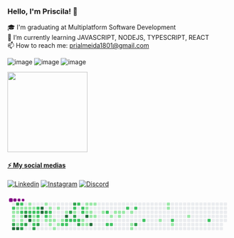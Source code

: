 
### Hello, I'm Priscila! 👋


🎓  I'm graduating at Multiplatform Software Development<br>
🌱  I’m currently learning JAVASCRIPT, NODEJS, TYPESCRIPT, REACT <br>
📫  How to reach me: prialmeida1801@gmail.com


![image](https://img.shields.io/badge/HTML5-E34F26?style=for-the-badge&logo=html5&logoColor=white) ![image](https://img.shields.io/badge/CSS3-1572B6?style=for-the-badge&logo=css3&logoColor=white) ![image](https://img.shields.io/badge/JavaScript-323330?style=for-the-badge&logo=javascript&logoColor=F7DF1E)



<div>
  <a href="https://github.com/prsilva">
  <img height="180em" src="https://github-readme-stats.vercel.app/api?username=prsilva&show_icons=true&theme=dracula&include_all_commits=true&count_private=true"/>
<div>

#### ⚡ My social medias  

[![Linkedin](https://img.shields.io/badge/LinkedIn-0077B5?style=for-the-badge&logo=linkedin&logoColor=white)](https://www.linkedin.com/in/priscilasilva1801/)
[![Instagram](https://img.shields.io/badge/Instagram-e02c6f?style=for-the-badge&logo=instagram&logoColor=white)](https://www.instagram.com/priscilatuk/?hl=pt-br)
[![Discord](https://img.shields.io/badge/Discord-7289DA?style=for-the-badge&logo=discord&logoColor=white)](https://discord.com/channels/@me)

  
<svg viewBox="-16 -32 880 192" width="880" height="192" xmlns="http://www.w3.org/2000/svg"><desc>Generated with https://github.com/Platane/snk</desc><style>@keyframes c0{57.71%{fill:var(--c2)}57.73%,to{fill:var(--ce)}}@keyframes c1{.99%{fill:var(--c1)}1.01%,to{fill:var(--ce)}}@keyframes c2{33.66%{fill:var(--c1)}33.68%,to{fill:var(--ce)}}@keyframes c3{33.86%{fill:var(--c1)}33.88%,to{fill:var(--ce)}}@keyframes c4{85.36%{fill:var(--c3)}85.38%,to{fill:var(--ce)}}@keyframes c5{97.18%{fill:var(--c4)}97.2%,to{fill:var(--ce)}}@keyframes c6{84.16%{fill:var(--c3)}84.18%,to{fill:var(--ce)}}@keyframes c7{1.39%{fill:var(--c1)}1.41%,to{fill:var(--ce)}}@keyframes c8{1.19%{fill:var(--c1)}1.21%,to{fill:var(--ce)}}@keyframes c9{42.68%{fill:var(--c1)}42.7%,to{fill:var(--ce)}}@keyframes ca{96.98%{fill:var(--c4)}97%,to{fill:var(--ce)}}@keyframes cb{56.7%{fill:var(--c2)}56.72%,to{fill:var(--ce)}}@keyframes cc{1.59%{fill:var(--c1)}1.61%,to{fill:var(--ce)}}@keyframes cd{57.1%{fill:var(--c2)}57.12%,to{fill:var(--ce)}}@keyframes ce{34.46%{fill:var(--c1)}34.48%,to{fill:var(--ce)}}@keyframes cf{34.26%{fill:var(--c1)}34.28%,to{fill:var(--ce)}}@keyframes cg{42.88%{fill:var(--c2)}42.9%,to{fill:var(--ce)}}@keyframes ch{86.36%{fill:var(--c3)}86.38%,to{fill:var(--ce)}}@keyframes ci{1.79%{fill:var(--c1)}1.81%,to{fill:var(--ce)}}@keyframes cj{83.36%{fill:var(--c3)}83.38%,to{fill:var(--ce)}}@keyframes ck{88.77%{fill:var(--c4)}88.79%,to{fill:var(--ce)}}@keyframes cl{85.96%{fill:var(--c3)}85.98%,to{fill:var(--ce)}}@keyframes cm{2.6%{fill:var(--c1)}2.62%,to{fill:var(--ce)}}@keyframes cn{1.99%{fill:var(--c1)}2.01%,to{fill:var(--ce)}}@keyframes co{55.9%{fill:var(--c2)}55.92%,to{fill:var(--ce)}}@keyframes cp{82.96%{fill:var(--c3)}82.98%,to{fill:var(--ce)}}@keyframes cq{88.37%{fill:var(--c4)}88.39%,to{fill:var(--ce)}}@keyframes cr{2.19%{fill:var(--c1)}2.21%,to{fill:var(--ce)}}@keyframes cs{55.7%{fill:var(--c2)}55.72%,to{fill:var(--ce)}}@keyframes ct{38.67%{fill:var(--c1)}38.69%,to{fill:var(--ce)}}@keyframes cu{38.47%{fill:var(--c1)}38.49%,to{fill:var(--ce)}}@keyframes cv{59.91%{fill:var(--c2)}59.93%,to{fill:var(--ce)}}@keyframes cw{87.77%{fill:var(--c3)}87.79%,to{fill:var(--ce)}}@keyframes cx{55.3%{fill:var(--c2)}55.32%,to{fill:var(--ce)}}@keyframes cy{55.1%{fill:var(--c2)}55.12%,to{fill:var(--ce)}}@keyframes cz{38.87%{fill:var(--c2)}38.89%,to{fill:var(--ce)}}@keyframes c10{38.27%{fill:var(--c1)}38.29%,to{fill:var(--ce)}}@keyframes c11{87.36%{fill:var(--c3)}87.38%,to{fill:var(--ce)}}@keyframes c12{89.97%{fill:var(--c4)}89.99%,to{fill:var(--ce)}}@keyframes c13{89.77%{fill:var(--c4)}89.79%,to{fill:var(--ce)}}@keyframes c14{3.8%{fill:var(--c1)}3.82%,to{fill:var(--ce)}}@keyframes c15{81.95%{fill:var(--c3)}81.97%,to{fill:var(--ce)}}@keyframes c16{54.5%{fill:var(--c2)}54.52%,to{fill:var(--ce)}}@keyframes c17{8.21%{fill:var(--c1)}8.23%,to{fill:var(--ce)}}@keyframes c18{4.2%{fill:var(--c1)}4.22%,to{fill:var(--ce)}}@keyframes c19{54.1%{fill:var(--c2)}54.12%,to{fill:var(--ce)}}@keyframes c1a{6.6%{fill:var(--c1)}6.62%,to{fill:var(--ce)}}@keyframes c1b{6.4%{fill:var(--c1)}6.42%,to{fill:var(--ce)}}@keyframes c1c{7.81%{fill:var(--c1)}7.83%,to{fill:var(--ce)}}@keyframes c1d{6.2%{fill:var(--c1)}6.22%,to{fill:var(--ce)}}@keyframes c1e{9.01%{fill:var(--c1)}9.03%,to{fill:var(--ce)}}@keyframes c1f{4.6%{fill:var(--c1)}4.62%,to{fill:var(--ce)}}@keyframes c1g{7.4%{fill:var(--c1)}7.42%,to{fill:var(--ce)}}@keyframes c1h{5.8%{fill:var(--c1)}5.82%,to{fill:var(--ce)}}@keyframes c1i{52.9%{fill:var(--c2)}52.92%,to{fill:var(--ce)}}@keyframes c1j{5.2%{fill:var(--c1)}5.22%,to{fill:var(--ce)}}@keyframes c1k{91.57%{fill:var(--c4)}91.59%,to{fill:var(--ce)}}@keyframes c1l{52.5%{fill:var(--c2)}52.52%,to{fill:var(--ce)}}@keyframes c1m{52.7%{fill:var(--c2)}52.72%,to{fill:var(--ce)}}@keyframes c1n{79.55%{fill:var(--c3)}79.57%,to{fill:var(--ce)}}@keyframes c1o{52.29%{fill:var(--c2)}52.31%,to{fill:var(--ce)}}@keyframes c1p{80.15%{fill:var(--c3)}80.17%,to{fill:var(--ce)}}@keyframes c1q{49.49%{fill:var(--c2)}49.51%,to{fill:var(--ce)}}@keyframes c1r{49.29%{fill:var(--c1)}49.31%,to{fill:var(--ce)}}@keyframes c1s{79.15%{fill:var(--c3)}79.17%,to{fill:var(--ce)}}@keyframes c1t{52.09%{fill:var(--c2)}52.11%,to{fill:var(--ce)}}@keyframes c1u{50.69%{fill:var(--c2)}50.71%,to{fill:var(--ce)}}@keyframes c1v{51.89%{fill:var(--c2)}51.91%,to{fill:var(--ce)}}@keyframes c1w{78.55%{fill:var(--c3)}78.57%,to{fill:var(--ce)}}@keyframes c1x{49.89%{fill:var(--c2)}49.91%,to{fill:var(--ce)}}@keyframes c1y{50.09%{fill:var(--c2)}50.11%,to{fill:var(--ce)}}@keyframes c1z{11.21%{fill:var(--c1)}11.23%,to{fill:var(--ce)}}@keyframes c20{10.61%{fill:var(--c1)}10.63%,to{fill:var(--ce)}}@keyframes c21{13.42%{fill:var(--c1)}13.44%,to{fill:var(--ce)}}@keyframes c22{13.22%{fill:var(--c1)}13.24%,to{fill:var(--ce)}}@keyframes c23{13.02%{fill:var(--c1)}13.04%,to{fill:var(--ce)}}@keyframes c24{92.58%{fill:var(--c4)}92.6%,to{fill:var(--ce)}}@keyframes c25{10.81%{fill:var(--c1)}10.83%,to{fill:var(--ce)}}@keyframes c26{13.62%{fill:var(--c1)}13.64%,to{fill:var(--ce)}}@keyframes c27{12.82%{fill:var(--c1)}12.84%,to{fill:var(--ce)}}@keyframes c28{12.21%{fill:var(--c1)}12.23%,to{fill:var(--ce)}}@keyframes c29{93.18%{fill:var(--c4)}93.2%,to{fill:var(--ce)}}@keyframes c2a{13.82%{fill:var(--c1)}13.84%,to{fill:var(--ce)}}@keyframes c2b{12.41%{fill:var(--c1)}12.43%,to{fill:var(--ce)}}@keyframes c2c{14.62%{fill:var(--c1)}14.64%,to{fill:var(--ce)}}@keyframes c2d{65.72%{fill:var(--c2)}65.74%,to{fill:var(--ce)}}@keyframes c2e{64.72%{fill:var(--c2)}64.74%,to{fill:var(--ce)}}@keyframes c2f{15.22%{fill:var(--c1)}15.24%,to{fill:var(--ce)}}@keyframes c2g{64.92%{fill:var(--c2)}64.94%,to{fill:var(--ce)}}@keyframes c2h{18.83%{fill:var(--c1)}18.85%,to{fill:var(--ce)}}@keyframes c2i{15.82%{fill:var(--c1)}15.84%,to{fill:var(--ce)}}@keyframes c2j{15.62%{fill:var(--c1)}15.64%,to{fill:var(--ce)}}@keyframes c2k{16.02%{fill:var(--c1)}16.04%,to{fill:var(--ce)}}@keyframes c2l{66.92%{fill:var(--c2)}66.94%,to{fill:var(--ce)}}@keyframes c2m{16.42%{fill:var(--c1)}16.44%,to{fill:var(--ce)}}@keyframes c2n{17.02%{fill:var(--c1)}17.04%,to{fill:var(--ce)}}@keyframes c2o{17.22%{fill:var(--c1)}17.24%,to{fill:var(--ce)}}@keyframes c2p{67.32%{fill:var(--c2)}67.34%,to{fill:var(--ce)}}@keyframes c2q{75.34%{fill:var(--c3)}75.36%,to{fill:var(--ce)}}@keyframes c2r{68.33%{fill:var(--c2)}68.35%,to{fill:var(--ce)}}@keyframes c2s{21.43%{fill:var(--c1)}21.45%,to{fill:var(--ce)}}@keyframes c2t{25.04%{fill:var(--c1)}25.06%,to{fill:var(--ce)}}@keyframes c2u{24.84%{fill:var(--c1)}24.86%,to{fill:var(--ce)}}@keyframes c2v{69.73%{fill:var(--c2)}69.75%,to{fill:var(--ce)}}@keyframes c2w{22.23%{fill:var(--c1)}22.25%,to{fill:var(--ce)}}@keyframes c2x{23.44%{fill:var(--c1)}23.46%,to{fill:var(--ce)}}@keyframes c2y{71.53%{fill:var(--c2)}71.55%,to{fill:var(--ce)}}@keyframes u0{.99%{transform:scale(0,1)}1.01%,1.19%{transform:scale(.02,1)}1.21%,1.39%{transform:scale(.04,1)}1.41%,1.59%{transform:scale(.06,1)}1.61%,1.79%{transform:scale(.08,1)}1.81%,1.99%{transform:scale(.1,1)}2.01%,2.19%{transform:scale(.12,1)}2.21%,2.6%{transform:scale(.13,1)}2.62%,3.8%{transform:scale(.15,1)}3.82%,4.2%{transform:scale(.17,1)}4.22%,4.6%{transform:scale(.19,1)}4.62%,5.2%{transform:scale(.21,1)}5.22%,5.8%{transform:scale(.23,1)}5.82%,6.2%{transform:scale(.25,1)}6.22%,6.4%{transform:scale(.27,1)}6.42%,6.6%{transform:scale(.29,1)}6.62%,7.4%{transform:scale(.31,1)}7.42%,7.81%{transform:scale(.33,1)}7.83%,8.21%{transform:scale(.35,1)}8.23%,9.01%{transform:scale(.37,1)}10.61%,9.03%{transform:scale(.38,1)}10.63%,10.81%{transform:scale(.4,1)}10.83%,11.21%{transform:scale(.42,1)}11.23%,12.21%{transform:scale(.44,1)}12.23%,12.41%{transform:scale(.46,1)}12.43%,12.82%{transform:scale(.48,1)}12.84%,13.02%{transform:scale(.5,1)}13.04%,13.22%{transform:scale(.52,1)}13.24%,13.42%{transform:scale(.54,1)}13.44%,13.62%{transform:scale(.56,1)}13.64%,13.82%{transform:scale(.58,1)}13.84%,14.62%{transform:scale(.6,1)}14.64%,15.22%{transform:scale(.62,1)}15.24%,15.62%{transform:scale(.63,1)}15.64%,15.82%{transform:scale(.65,1)}15.84%,16.02%{transform:scale(.67,1)}16.04%,16.42%{transform:scale(.69,1)}16.44%,17.02%{transform:scale(.71,1)}17.04%,17.22%{transform:scale(.73,1)}17.24%,18.83%{transform:scale(.75,1)}18.85%,21.43%{transform:scale(.77,1)}21.45%,22.23%{transform:scale(.79,1)}22.25%,23.44%{transform:scale(.81,1)}23.46%,24.84%{transform:scale(.83,1)}24.86%,25.04%{transform:scale(.85,1)}25.06%,33.66%{transform:scale(.87,1)}33.68%,33.86%{transform:scale(.88,1)}33.88%,34.26%{transform:scale(.9,1)}34.28%,34.46%{transform:scale(.92,1)}34.48%,38.27%{transform:scale(.94,1)}38.29%,38.47%{transform:scale(.96,1)}38.49%,38.67%{transform:scale(.98,1)}38.69%,to{transform:scale(1,1)}}@keyframes u1{38.87%{transform:scale(0,1)}38.89%,to{transform:scale(1,1)}}@keyframes u2{42.68%{transform:scale(0,1)}42.7%,to{transform:scale(1,1)}}@keyframes u3{42.88%{transform:scale(0,1)}42.9%,to{transform:scale(1,1)}}@keyframes u4{49.29%{transform:scale(0,1)}49.31%,to{transform:scale(1,1)}}@keyframes u5{49.49%{transform:scale(0,1)}49.51%,49.89%{transform:scale(.04,1)}49.91%,50.09%{transform:scale(.07,1)}50.11%,50.69%{transform:scale(.11,1)}50.71%,51.89%{transform:scale(.14,1)}51.91%,52.09%{transform:scale(.18,1)}52.11%,52.29%{transform:scale(.21,1)}52.31%,52.5%{transform:scale(.25,1)}52.52%,52.7%{transform:scale(.29,1)}52.72%,52.9%{transform:scale(.32,1)}52.92%,54.1%{transform:scale(.36,1)}54.12%,54.5%{transform:scale(.39,1)}54.52%,55.1%{transform:scale(.43,1)}55.12%,55.3%{transform:scale(.46,1)}55.32%,55.7%{transform:scale(.5,1)}55.72%,55.9%{transform:scale(.54,1)}55.92%,56.7%{transform:scale(.57,1)}56.72%,57.1%{transform:scale(.61,1)}57.12%,57.71%{transform:scale(.64,1)}57.73%,59.91%{transform:scale(.68,1)}59.93%,64.72%{transform:scale(.71,1)}64.74%,64.92%{transform:scale(.75,1)}64.94%,65.72%{transform:scale(.79,1)}65.74%,66.92%{transform:scale(.82,1)}66.94%,67.32%{transform:scale(.86,1)}67.34%,68.33%{transform:scale(.89,1)}68.35%,69.73%{transform:scale(.93,1)}69.75%,71.53%{transform:scale(.96,1)}71.55%,to{transform:scale(1,1)}}@keyframes u6{75.34%{transform:scale(0,1)}75.36%,78.55%{transform:scale(.07,1)}78.57%,79.15%{transform:scale(.14,1)}79.17%,79.55%{transform:scale(.21,1)}79.57%,80.15%{transform:scale(.29,1)}80.17%,81.95%{transform:scale(.36,1)}81.97%,82.96%{transform:scale(.43,1)}82.98%,83.36%{transform:scale(.5,1)}83.38%,84.16%{transform:scale(.57,1)}84.18%,85.36%{transform:scale(.64,1)}85.38%,85.96%{transform:scale(.71,1)}85.98%,86.36%{transform:scale(.79,1)}86.38%,87.36%{transform:scale(.86,1)}87.38%,87.77%{transform:scale(.93,1)}87.79%,to{transform:scale(1,1)}}@keyframes u7{88.37%{transform:scale(0,1)}88.39%,88.77%{transform:scale(.11,1)}88.79%,89.77%{transform:scale(.22,1)}89.79%,89.97%{transform:scale(.33,1)}89.99%,91.57%{transform:scale(.44,1)}91.59%,92.58%{transform:scale(.56,1)}92.6%,93.18%{transform:scale(.67,1)}93.2%,96.98%{transform:scale(.78,1)}97%,97.18%{transform:scale(.89,1)}97.2%,to{transform:scale(1,1)}}@keyframes s0{0%,99.8%{transform:translate(0,-16px)}.2%{transform:translate(-16px,-16px)}.8%{transform:translate(-16px,32px)}1.2%,33.27%,57.31%,98.2%{transform:translate(16px,32px)}1.4%,33.07%,57.52%{transform:translate(16px,16px)}2.2%,55.51%,59.12%{transform:translate(80px,16px)}2.4%{transform:translate(80px,0)}2.61%,56.31%{transform:translate(64px,0)}2.81%{transform:translate(64px,-16px)}3.61%{transform:translate(128px,-16px)}3.81%,81.56%{transform:translate(128px,0)}4.01%{transform:translate(144px,0)}4.21%{transform:translate(144px,16px)}5.01%,91.18%{transform:translate(208px,16px)}5.21%{transform:translate(208px,32px)}5.41%,53.51%{transform:translate(192px,32px)}5.81%{transform:translate(192px,64px)}6.41%,8.02%{transform:translate(144px,64px)}54.31%,6.61%{transform:translate(144px,48px)}7.01%{transform:translate(176px,48px)}7.41%{transform:translate(176px,80px)}7.82%{transform:translate(144px,80px)}8.22%{transform:translate(128px,64px)}8.42%{transform:translate(128px,80px)}8.82%{transform:translate(160px,80px)}9.02%{transform:translate(160px,96px)}10.42%,48.1%{transform:translate(272px,96px)}10.62%,11.42%{transform:translate(272px,80px)}10.82%,11.62%{transform:translate(288px,80px)}11.02%,11.82%{transform:translate(288px,64px)}11.22%{transform:translate(272px,64px)}12.02%{transform:translate(304px,64px)}12.22%,92.79%{transform:translate(304px,48px)}12.42%{transform:translate(320px,48px)}12.63%{transform:translate(320px,32px)}13.03%{transform:translate(288px,32px)}13.43%{transform:translate(288px,0)}14.23%{transform:translate(352px,0)}14.83%{transform:translate(352px,48px)}15.63%{transform:translate(416px,48px)}15.83%{transform:translate(416px,32px)}16.43%{transform:translate(464px,32px)}17.23%{transform:translate(464px,96px)}17.43%{transform:translate(448px,96px)}18.24%{transform:translate(448px,32px)}18.84%{transform:translate(400px,32px)}19.04%{transform:translate(400px,48px)}21.24%{transform:translate(576px,48px)}21.44%{transform:translate(576px,64px)}21.84%{transform:translate(608px,64px)}22.04%{transform:translate(608px,80px)}23.05%{transform:translate(688px,80px)}23.85%{transform:translate(688px,16px)}24.85%{transform:translate(608px,16px)}25.25%{transform:translate(608px,-16px)}32.26%,99.2%{transform:translate(48px,-16px)}32.67%{transform:translate(48px,16px)}33.47%,57.92%{transform:translate(0,32px)}33.87%{transform:translate(0,64px)}34.27%,43.09%{transform:translate(32px,64px)}34.47%{transform:translate(32px,48px)}34.67%,98%{transform:translate(16px,48px)}34.87%,42.48%{transform:translate(16px,64px)}35.27%,42.08%,43.69%{transform:translate(-16px,64px)}35.87%,41.48%,44.29%{transform:translate(-16px,112px)}37.27%{transform:translate(96px,112px)}37.47%,87.58%{transform:translate(96px,96px)}37.68%{transform:translate(112px,96px)}38.08%{transform:translate(112px,64px)}38.48%,88.18%{transform:translate(80px,64px)}38.68%{transform:translate(80px,48px)}39.08%{transform:translate(112px,48px)}39.88%{transform:translate(112px,112px)}42.69%,96.79%{transform:translate(16px,80px)}42.89%,86.57%{transform:translate(32px,80px)}47.29%{transform:translate(224px,112px)}47.49%{transform:translate(224px,96px)}48.7%{transform:translate(272px,48px)}48.9%{transform:translate(256px,48px)}49.1%,50.3%{transform:translate(256px,32px)}49.3%,79.36%{transform:translate(240px,32px)}49.5%,79.96%{transform:translate(240px,16px)}49.9%,51.1%{transform:translate(272px,16px)}50.1%{transform:translate(272px,32px)}50.7%{transform:translate(256px,0)}50.9%{transform:translate(272px,0)}51.3%{transform:translate(256px,16px)}51.9%,78.36%{transform:translate(256px,64px)}52.51%{transform:translate(208px,64px)}52.71%{transform:translate(208px,80px)}52.91%{transform:translate(192px,80px)}54.11%{transform:translate(144px,32px)}54.91%{transform:translate(96px,48px)}55.31%{transform:translate(96px,16px)}55.71%{transform:translate(80px,32px)}55.91%,83.17%{transform:translate(64px,32px)}56.71%{transform:translate(32px,0)}57.11%,58.32%{transform:translate(32px,32px)}57.72%{transform:translate(0,16px)}58.52%{transform:translate(32px,16px)}59.92%{transform:translate(80px,80px)}60.12%{transform:translate(64px,80px)}60.52%{transform:translate(64px,112px)}64.33%{transform:translate(368px,112px)}64.73%{transform:translate(368px,80px)}64.93%{transform:translate(384px,80px)}65.53%{transform:translate(384px,32px)}65.73%{transform:translate(368px,32px)}65.93%{transform:translate(368px,16px)}67.74%{transform:translate(512px,16px)}68.34%{transform:translate(512px,64px)}71.54%{transform:translate(768px,64px)}71.74%{transform:translate(768px,80px)}75.35%{transform:translate(480px,80px)}75.55%{transform:translate(480px,64px)}78.56%{transform:translate(256px,80px)}78.76%{transform:translate(240px,80px)}79.56%{transform:translate(224px,32px)}79.76%{transform:translate(224px,16px)}80.16%{transform:translate(240px,0)}82.16%{transform:translate(128px,48px)}82.97%,88.58%{transform:translate(64px,48px)}83.37%,88.98%,98.6%{transform:translate(48px,32px)}83.77%{transform:translate(48px,0)}84.37%{transform:translate(0,0)}85.37%{transform:translate(0,80px)}85.97%{transform:translate(48px,80px)}86.17%{transform:translate(48px,96px)}86.37%{transform:translate(32px,96px)}87.37%{transform:translate(96px,80px)}87.78%{transform:translate(80px,96px)}88.38%{transform:translate(64px,64px)}88.78%{transform:translate(48px,48px)}89.78%{transform:translate(112px,32px)}89.98%{transform:translate(112px,16px)}91.58%{transform:translate(208px,48px)}93.19%{transform:translate(304px,80px)}96.99%{transform:translate(16px,96px)}97.19%{transform:translate(0,96px)}97.8%{transform:translate(0,48px)}}@keyframes s1{0%,99.8%{transform:translate(16px,-16px)}.4%{transform:translate(-16px,-16px)}1%{transform:translate(-16px,32px)}1.4%,33.47%,57.52%,98.4%{transform:translate(16px,32px)}1.6%,33.27%,57.72%{transform:translate(16px,16px)}2.4%,55.71%,59.32%{transform:translate(80px,16px)}2.61%{transform:translate(80px,0)}2.81%,56.51%{transform:translate(64px,0)}3.01%{transform:translate(64px,-16px)}3.81%{transform:translate(128px,-16px)}4.01%,81.76%{transform:translate(128px,0)}4.21%{transform:translate(144px,0)}4.41%{transform:translate(144px,16px)}5.21%,91.38%{transform:translate(208px,16px)}5.41%{transform:translate(208px,32px)}5.61%,53.71%{transform:translate(192px,32px)}6.01%{transform:translate(192px,64px)}6.61%,8.22%{transform:translate(144px,64px)}54.51%,6.81%{transform:translate(144px,48px)}7.21%{transform:translate(176px,48px)}7.62%{transform:translate(176px,80px)}8.02%{transform:translate(144px,80px)}8.42%{transform:translate(128px,64px)}8.62%{transform:translate(128px,80px)}9.02%{transform:translate(160px,80px)}9.22%{transform:translate(160px,96px)}10.62%,48.3%{transform:translate(272px,96px)}10.82%,11.62%{transform:translate(272px,80px)}11.02%,11.82%{transform:translate(288px,80px)}11.22%,12.02%{transform:translate(288px,64px)}11.42%{transform:translate(272px,64px)}12.22%{transform:translate(304px,64px)}12.42%,92.99%{transform:translate(304px,48px)}12.63%{transform:translate(320px,48px)}12.83%{transform:translate(320px,32px)}13.23%{transform:translate(288px,32px)}13.63%{transform:translate(288px,0)}14.43%{transform:translate(352px,0)}15.03%{transform:translate(352px,48px)}15.83%{transform:translate(416px,48px)}16.03%{transform:translate(416px,32px)}16.63%{transform:translate(464px,32px)}17.43%{transform:translate(464px,96px)}17.64%{transform:translate(448px,96px)}18.44%{transform:translate(448px,32px)}19.04%{transform:translate(400px,32px)}19.24%{transform:translate(400px,48px)}21.44%{transform:translate(576px,48px)}21.64%{transform:translate(576px,64px)}22.04%{transform:translate(608px,64px)}22.24%{transform:translate(608px,80px)}23.25%{transform:translate(688px,80px)}24.05%{transform:translate(688px,16px)}25.05%{transform:translate(608px,16px)}25.45%{transform:translate(608px,-16px)}32.46%,99.4%{transform:translate(48px,-16px)}32.87%{transform:translate(48px,16px)}33.67%,58.12%{transform:translate(0,32px)}34.07%{transform:translate(0,64px)}34.47%,43.29%{transform:translate(32px,64px)}34.67%{transform:translate(32px,48px)}34.87%,98.2%{transform:translate(16px,48px)}35.07%,42.69%{transform:translate(16px,64px)}35.47%,42.28%,43.89%{transform:translate(-16px,64px)}36.07%,41.68%,44.49%{transform:translate(-16px,112px)}37.47%{transform:translate(96px,112px)}37.68%,87.78%{transform:translate(96px,96px)}37.88%{transform:translate(112px,96px)}38.28%{transform:translate(112px,64px)}38.68%,88.38%{transform:translate(80px,64px)}38.88%{transform:translate(80px,48px)}39.28%{transform:translate(112px,48px)}40.08%{transform:translate(112px,112px)}42.89%,96.99%{transform:translate(16px,80px)}43.09%,86.77%{transform:translate(32px,80px)}47.49%{transform:translate(224px,112px)}47.7%{transform:translate(224px,96px)}48.9%{transform:translate(272px,48px)}49.1%{transform:translate(256px,48px)}49.3%,50.5%{transform:translate(256px,32px)}49.5%,79.56%{transform:translate(240px,32px)}49.7%,80.16%{transform:translate(240px,16px)}50.1%,51.3%{transform:translate(272px,16px)}50.3%{transform:translate(272px,32px)}50.9%{transform:translate(256px,0)}51.1%{transform:translate(272px,0)}51.5%{transform:translate(256px,16px)}52.1%,78.56%{transform:translate(256px,64px)}52.71%{transform:translate(208px,64px)}52.91%{transform:translate(208px,80px)}53.11%{transform:translate(192px,80px)}54.31%{transform:translate(144px,32px)}55.11%{transform:translate(96px,48px)}55.51%{transform:translate(96px,16px)}55.91%{transform:translate(80px,32px)}56.11%,83.37%{transform:translate(64px,32px)}56.91%{transform:translate(32px,0)}57.31%,58.52%{transform:translate(32px,32px)}57.92%{transform:translate(0,16px)}58.72%{transform:translate(32px,16px)}60.12%{transform:translate(80px,80px)}60.32%{transform:translate(64px,80px)}60.72%{transform:translate(64px,112px)}64.53%{transform:translate(368px,112px)}64.93%{transform:translate(368px,80px)}65.13%{transform:translate(384px,80px)}65.73%{transform:translate(384px,32px)}65.93%{transform:translate(368px,32px)}66.13%{transform:translate(368px,16px)}67.94%{transform:translate(512px,16px)}68.54%{transform:translate(512px,64px)}71.74%{transform:translate(768px,64px)}71.94%{transform:translate(768px,80px)}75.55%{transform:translate(480px,80px)}75.75%{transform:translate(480px,64px)}78.76%{transform:translate(256px,80px)}78.96%{transform:translate(240px,80px)}79.76%{transform:translate(224px,32px)}79.96%{transform:translate(224px,16px)}80.36%{transform:translate(240px,0)}82.36%{transform:translate(128px,48px)}83.17%,88.78%{transform:translate(64px,48px)}83.57%,89.18%,98.8%{transform:translate(48px,32px)}83.97%{transform:translate(48px,0)}84.57%{transform:translate(0,0)}85.57%{transform:translate(0,80px)}86.17%{transform:translate(48px,80px)}86.37%{transform:translate(48px,96px)}86.57%{transform:translate(32px,96px)}87.58%{transform:translate(96px,80px)}87.98%{transform:translate(80px,96px)}88.58%{transform:translate(64px,64px)}88.98%{transform:translate(48px,48px)}89.98%{transform:translate(112px,32px)}90.18%{transform:translate(112px,16px)}91.78%{transform:translate(208px,48px)}93.39%{transform:translate(304px,80px)}97.19%{transform:translate(16px,96px)}97.39%{transform:translate(0,96px)}98%{transform:translate(0,48px)}}@keyframes s2{0%,99.8%{transform:translate(32px,-16px)}.6%{transform:translate(-16px,-16px)}1.2%{transform:translate(-16px,32px)}1.6%,33.67%,57.72%,98.6%{transform:translate(16px,32px)}1.8%,33.47%,57.92%{transform:translate(16px,16px)}2.61%,55.91%,59.52%{transform:translate(80px,16px)}2.81%{transform:translate(80px,0)}3.01%,56.71%{transform:translate(64px,0)}3.21%{transform:translate(64px,-16px)}4.01%{transform:translate(128px,-16px)}4.21%,81.96%{transform:translate(128px,0)}4.41%{transform:translate(144px,0)}4.61%{transform:translate(144px,16px)}5.41%,91.58%{transform:translate(208px,16px)}5.61%{transform:translate(208px,32px)}5.81%,53.91%{transform:translate(192px,32px)}6.21%{transform:translate(192px,64px)}6.81%,8.42%{transform:translate(144px,64px)}54.71%,7.01%{transform:translate(144px,48px)}7.41%{transform:translate(176px,48px)}7.82%{transform:translate(176px,80px)}8.22%{transform:translate(144px,80px)}8.62%{transform:translate(128px,64px)}8.82%{transform:translate(128px,80px)}9.22%{transform:translate(160px,80px)}9.42%{transform:translate(160px,96px)}10.82%,48.5%{transform:translate(272px,96px)}11.02%,11.82%{transform:translate(272px,80px)}11.22%,12.02%{transform:translate(288px,80px)}11.42%,12.22%{transform:translate(288px,64px)}11.62%{transform:translate(272px,64px)}12.42%{transform:translate(304px,64px)}12.63%,93.19%{transform:translate(304px,48px)}12.83%{transform:translate(320px,48px)}13.03%{transform:translate(320px,32px)}13.43%{transform:translate(288px,32px)}13.83%{transform:translate(288px,0)}14.63%{transform:translate(352px,0)}15.23%{transform:translate(352px,48px)}16.03%{transform:translate(416px,48px)}16.23%{transform:translate(416px,32px)}16.83%{transform:translate(464px,32px)}17.64%{transform:translate(464px,96px)}17.84%{transform:translate(448px,96px)}18.64%{transform:translate(448px,32px)}19.24%{transform:translate(400px,32px)}19.44%{transform:translate(400px,48px)}21.64%{transform:translate(576px,48px)}21.84%{transform:translate(576px,64px)}22.24%{transform:translate(608px,64px)}22.44%{transform:translate(608px,80px)}23.45%{transform:translate(688px,80px)}24.25%{transform:translate(688px,16px)}25.25%{transform:translate(608px,16px)}25.65%{transform:translate(608px,-16px)}32.67%,99.6%{transform:translate(48px,-16px)}33.07%{transform:translate(48px,16px)}33.87%,58.32%{transform:translate(0,32px)}34.27%{transform:translate(0,64px)}34.67%,43.49%{transform:translate(32px,64px)}34.87%{transform:translate(32px,48px)}35.07%,98.4%{transform:translate(16px,48px)}35.27%,42.89%{transform:translate(16px,64px)}35.67%,42.48%,44.09%{transform:translate(-16px,64px)}36.27%,41.88%,44.69%{transform:translate(-16px,112px)}37.68%{transform:translate(96px,112px)}37.88%,87.98%{transform:translate(96px,96px)}38.08%{transform:translate(112px,96px)}38.48%{transform:translate(112px,64px)}38.88%,88.58%{transform:translate(80px,64px)}39.08%{transform:translate(80px,48px)}39.48%{transform:translate(112px,48px)}40.28%{transform:translate(112px,112px)}43.09%,97.19%{transform:translate(16px,80px)}43.29%,86.97%{transform:translate(32px,80px)}47.7%{transform:translate(224px,112px)}47.9%{transform:translate(224px,96px)}49.1%{transform:translate(272px,48px)}49.3%{transform:translate(256px,48px)}49.5%,50.7%{transform:translate(256px,32px)}49.7%,79.76%{transform:translate(240px,32px)}49.9%,80.36%{transform:translate(240px,16px)}50.3%,51.5%{transform:translate(272px,16px)}50.5%{transform:translate(272px,32px)}51.1%{transform:translate(256px,0)}51.3%{transform:translate(272px,0)}51.7%{transform:translate(256px,16px)}52.3%,78.76%{transform:translate(256px,64px)}52.91%{transform:translate(208px,64px)}53.11%{transform:translate(208px,80px)}53.31%{transform:translate(192px,80px)}54.51%{transform:translate(144px,32px)}55.31%{transform:translate(96px,48px)}55.71%{transform:translate(96px,16px)}56.11%{transform:translate(80px,32px)}56.31%,83.57%{transform:translate(64px,32px)}57.11%{transform:translate(32px,0)}57.52%,58.72%{transform:translate(32px,32px)}58.12%{transform:translate(0,16px)}58.92%{transform:translate(32px,16px)}60.32%{transform:translate(80px,80px)}60.52%{transform:translate(64px,80px)}60.92%{transform:translate(64px,112px)}64.73%{transform:translate(368px,112px)}65.13%{transform:translate(368px,80px)}65.33%{transform:translate(384px,80px)}65.93%{transform:translate(384px,32px)}66.13%{transform:translate(368px,32px)}66.33%{transform:translate(368px,16px)}68.14%{transform:translate(512px,16px)}68.74%{transform:translate(512px,64px)}71.94%{transform:translate(768px,64px)}72.14%{transform:translate(768px,80px)}75.75%{transform:translate(480px,80px)}75.95%{transform:translate(480px,64px)}78.96%{transform:translate(256px,80px)}79.16%{transform:translate(240px,80px)}79.96%{transform:translate(224px,32px)}80.16%{transform:translate(224px,16px)}80.56%{transform:translate(240px,0)}82.57%{transform:translate(128px,48px)}83.37%,88.98%{transform:translate(64px,48px)}83.77%,89.38%,99%{transform:translate(48px,32px)}84.17%{transform:translate(48px,0)}84.77%{transform:translate(0,0)}85.77%{transform:translate(0,80px)}86.37%{transform:translate(48px,80px)}86.57%{transform:translate(48px,96px)}86.77%{transform:translate(32px,96px)}87.78%{transform:translate(96px,80px)}88.18%{transform:translate(80px,96px)}88.78%{transform:translate(64px,64px)}89.18%{transform:translate(48px,48px)}90.18%{transform:translate(112px,32px)}90.38%{transform:translate(112px,16px)}91.98%{transform:translate(208px,48px)}93.59%{transform:translate(304px,80px)}97.39%{transform:translate(16px,96px)}97.6%{transform:translate(0,96px)}98.2%{transform:translate(0,48px)}}@keyframes s3{0%,32.87%,99.8%{transform:translate(48px,-16px)}.8%{transform:translate(-16px,-16px)}1.4%{transform:translate(-16px,32px)}1.8%,33.87%,57.92%,98.8%{transform:translate(16px,32px)}2%,33.67%,58.12%{transform:translate(16px,16px)}2.81%,56.11%,59.72%{transform:translate(80px,16px)}3.01%{transform:translate(80px,0)}3.21%,56.91%{transform:translate(64px,0)}3.41%{transform:translate(64px,-16px)}4.21%{transform:translate(128px,-16px)}4.41%,82.16%{transform:translate(128px,0)}4.61%{transform:translate(144px,0)}4.81%{transform:translate(144px,16px)}5.61%,91.78%{transform:translate(208px,16px)}5.81%{transform:translate(208px,32px)}54.11%,6.01%{transform:translate(192px,32px)}6.41%{transform:translate(192px,64px)}7.01%,8.62%{transform:translate(144px,64px)}54.91%,7.21%{transform:translate(144px,48px)}7.62%{transform:translate(176px,48px)}8.02%{transform:translate(176px,80px)}8.42%{transform:translate(144px,80px)}8.82%{transform:translate(128px,64px)}9.02%{transform:translate(128px,80px)}9.42%{transform:translate(160px,80px)}9.62%{transform:translate(160px,96px)}11.02%,48.7%{transform:translate(272px,96px)}11.22%,12.02%{transform:translate(272px,80px)}11.42%,12.22%{transform:translate(288px,80px)}11.62%,12.42%{transform:translate(288px,64px)}11.82%{transform:translate(272px,64px)}12.63%{transform:translate(304px,64px)}12.83%,93.39%{transform:translate(304px,48px)}13.03%{transform:translate(320px,48px)}13.23%{transform:translate(320px,32px)}13.63%{transform:translate(288px,32px)}14.03%{transform:translate(288px,0)}14.83%{transform:translate(352px,0)}15.43%{transform:translate(352px,48px)}16.23%{transform:translate(416px,48px)}16.43%{transform:translate(416px,32px)}17.03%{transform:translate(464px,32px)}17.84%{transform:translate(464px,96px)}18.04%{transform:translate(448px,96px)}18.84%{transform:translate(448px,32px)}19.44%{transform:translate(400px,32px)}19.64%{transform:translate(400px,48px)}21.84%{transform:translate(576px,48px)}22.04%{transform:translate(576px,64px)}22.44%{transform:translate(608px,64px)}22.65%{transform:translate(608px,80px)}23.65%{transform:translate(688px,80px)}24.45%{transform:translate(688px,16px)}25.45%{transform:translate(608px,16px)}25.85%{transform:translate(608px,-16px)}33.27%{transform:translate(48px,16px)}34.07%,58.52%{transform:translate(0,32px)}34.47%{transform:translate(0,64px)}34.87%,43.69%{transform:translate(32px,64px)}35.07%{transform:translate(32px,48px)}35.27%,98.6%{transform:translate(16px,48px)}35.47%,43.09%{transform:translate(16px,64px)}35.87%,42.69%,44.29%{transform:translate(-16px,64px)}36.47%,42.08%,44.89%{transform:translate(-16px,112px)}37.88%{transform:translate(96px,112px)}38.08%,88.18%{transform:translate(96px,96px)}38.28%{transform:translate(112px,96px)}38.68%{transform:translate(112px,64px)}39.08%,88.78%{transform:translate(80px,64px)}39.28%{transform:translate(80px,48px)}39.68%{transform:translate(112px,48px)}40.48%{transform:translate(112px,112px)}43.29%,97.39%{transform:translate(16px,80px)}43.49%,87.17%{transform:translate(32px,80px)}47.9%{transform:translate(224px,112px)}48.1%{transform:translate(224px,96px)}49.3%{transform:translate(272px,48px)}49.5%{transform:translate(256px,48px)}49.7%,50.9%{transform:translate(256px,32px)}49.9%,79.96%{transform:translate(240px,32px)}50.1%,80.56%{transform:translate(240px,16px)}50.5%,51.7%{transform:translate(272px,16px)}50.7%{transform:translate(272px,32px)}51.3%{transform:translate(256px,0)}51.5%{transform:translate(272px,0)}51.9%{transform:translate(256px,16px)}52.51%,78.96%{transform:translate(256px,64px)}53.11%{transform:translate(208px,64px)}53.31%{transform:translate(208px,80px)}53.51%{transform:translate(192px,80px)}54.71%{transform:translate(144px,32px)}55.51%{transform:translate(96px,48px)}55.91%{transform:translate(96px,16px)}56.31%{transform:translate(80px,32px)}56.51%,83.77%{transform:translate(64px,32px)}57.31%{transform:translate(32px,0)}57.72%,58.92%{transform:translate(32px,32px)}58.32%{transform:translate(0,16px)}59.12%{transform:translate(32px,16px)}60.52%{transform:translate(80px,80px)}60.72%{transform:translate(64px,80px)}61.12%{transform:translate(64px,112px)}64.93%{transform:translate(368px,112px)}65.33%{transform:translate(368px,80px)}65.53%{transform:translate(384px,80px)}66.13%{transform:translate(384px,32px)}66.33%{transform:translate(368px,32px)}66.53%{transform:translate(368px,16px)}68.34%{transform:translate(512px,16px)}68.94%{transform:translate(512px,64px)}72.14%{transform:translate(768px,64px)}72.34%{transform:translate(768px,80px)}75.95%{transform:translate(480px,80px)}76.15%{transform:translate(480px,64px)}79.16%{transform:translate(256px,80px)}79.36%{transform:translate(240px,80px)}80.16%{transform:translate(224px,32px)}80.36%{transform:translate(224px,16px)}80.76%{transform:translate(240px,0)}82.77%{transform:translate(128px,48px)}83.57%,89.18%{transform:translate(64px,48px)}83.97%,89.58%,99.2%{transform:translate(48px,32px)}84.37%{transform:translate(48px,0)}84.97%{transform:translate(0,0)}85.97%{transform:translate(0,80px)}86.57%{transform:translate(48px,80px)}86.77%{transform:translate(48px,96px)}86.97%{transform:translate(32px,96px)}87.98%{transform:translate(96px,80px)}88.38%{transform:translate(80px,96px)}88.98%{transform:translate(64px,64px)}89.38%{transform:translate(48px,48px)}90.38%{transform:translate(112px,32px)}90.58%{transform:translate(112px,16px)}92.18%{transform:translate(208px,48px)}93.79%{transform:translate(304px,80px)}97.6%{transform:translate(16px,96px)}97.8%{transform:translate(0,96px)}98.4%{transform:translate(0,48px)}}:root{--cb:#1b1f230a;--cs:purple;--ce:#ebedf0;--c0:#ebedf0;--c1:#9be9a8;--c2:#40c463;--c3:#30a14e;--c4:#216e39}@media (prefers-color-scheme:dark){:root{--cb:#1b1f230a;--cs:purple;--ce:#161b22;--c1:#01311f;--c2:#034525;--c3:#0f6d31;--c4:#00c647}}.c{shape-rendering:geometricPrecision;fill:var(--ce);stroke-width:1px;stroke:var(--cb);animation:none 49900ms linear infinite}.c.c0{fill:var(--c2);animation-name:c0}.c.c1,.c.c2,.c.c3{fill:var(--c1);animation-name:c1}.c.c2,.c.c3{animation-name:c2}.c.c3{animation-name:c3}.c.c4{fill:var(--c3);animation-name:c4}.c.c5{fill:var(--c4);animation-name:c5}.c.c6{fill:var(--c3);animation-name:c6}.c.c7,.c.c8,.c.c9{fill:var(--c1);animation-name:c7}.c.c8,.c.c9{animation-name:c8}.c.c9{animation-name:c9}.c.ca{fill:var(--c4);animation-name:ca}.c.cb{fill:var(--c2);animation-name:cb}.c.cc{fill:var(--c1);animation-name:cc}.c.cd{fill:var(--c2);animation-name:cd}.c.ce,.c.cf{fill:var(--c1);animation-name:ce}.c.cf{animation-name:cf}.c.cg{fill:var(--c2);animation-name:cg}.c.ch{fill:var(--c3);animation-name:ch}.c.ci{fill:var(--c1);animation-name:ci}.c.cj{fill:var(--c3);animation-name:cj}.c.ck{fill:var(--c4);animation-name:ck}.c.cl{fill:var(--c3);animation-name:cl}.c.cm,.c.cn{fill:var(--c1);animation-name:cm}.c.cn{animation-name:cn}.c.co{fill:var(--c2);animation-name:co}.c.cp{fill:var(--c3);animation-name:cp}.c.cq{fill:var(--c4);animation-name:cq}.c.cr{fill:var(--c1);animation-name:cr}.c.cs{fill:var(--c2);animation-name:cs}.c.ct,.c.cu{fill:var(--c1);animation-name:ct}.c.cu{animation-name:cu}.c.cv{fill:var(--c2);animation-name:cv}.c.cw{fill:var(--c3);animation-name:cw}.c.cx,.c.cy,.c.cz{fill:var(--c2);animation-name:cx}.c.cy,.c.cz{animation-name:cy}.c.cz{animation-name:cz}.c.c10{fill:var(--c1);animation-name:c10}.c.c11{fill:var(--c3);animation-name:c11}.c.c12,.c.c13{fill:var(--c4);animation-name:c12}.c.c13{animation-name:c13}.c.c14{fill:var(--c1);animation-name:c14}.c.c15{fill:var(--c3);animation-name:c15}.c.c16{fill:var(--c2);animation-name:c16}.c.c17,.c.c18{fill:var(--c1);animation-name:c17}.c.c18{animation-name:c18}.c.c19{fill:var(--c2);animation-name:c19}.c.c1a,.c.c1b{fill:var(--c1);animation-name:c1a}.c.c1b{animation-name:c1b}.c.c1c,.c.c1d,.c.c1e{fill:var(--c1);animation-name:c1c}.c.c1d,.c.c1e{animation-name:c1d}.c.c1e{animation-name:c1e}.c.c1f,.c.c1g,.c.c1h{fill:var(--c1);animation-name:c1f}.c.c1g,.c.c1h{animation-name:c1g}.c.c1h{animation-name:c1h}.c.c1i{fill:var(--c2);animation-name:c1i}.c.c1j{fill:var(--c1);animation-name:c1j}.c.c1k{fill:var(--c4);animation-name:c1k}.c.c1l,.c.c1m{fill:var(--c2);animation-name:c1l}.c.c1m{animation-name:c1m}.c.c1n{fill:var(--c3);animation-name:c1n}.c.c1o{fill:var(--c2);animation-name:c1o}.c.c1p{fill:var(--c3);animation-name:c1p}.c.c1q{fill:var(--c2);animation-name:c1q}.c.c1r{fill:var(--c1);animation-name:c1r}.c.c1s{fill:var(--c3);animation-name:c1s}.c.c1t,.c.c1u,.c.c1v{fill:var(--c2);animation-name:c1t}.c.c1u,.c.c1v{animation-name:c1u}.c.c1v{animation-name:c1v}.c.c1w{fill:var(--c3);animation-name:c1w}.c.c1x,.c.c1y{fill:var(--c2);animation-name:c1x}.c.c1y{animation-name:c1y}.c.c1z,.c.c20{fill:var(--c1);animation-name:c1z}.c.c20{animation-name:c20}.c.c21,.c.c22,.c.c23{fill:var(--c1);animation-name:c21}.c.c22,.c.c23{animation-name:c22}.c.c23{animation-name:c23}.c.c24{fill:var(--c4);animation-name:c24}.c.c25{fill:var(--c1);animation-name:c25}.c.c26,.c.c27,.c.c28{fill:var(--c1);animation-name:c26}.c.c27,.c.c28{animation-name:c27}.c.c28{animation-name:c28}.c.c29{fill:var(--c4);animation-name:c29}.c.c2a,.c.c2b,.c.c2c{fill:var(--c1);animation-name:c2a}.c.c2b,.c.c2c{animation-name:c2b}.c.c2c{animation-name:c2c}.c.c2d,.c.c2e{fill:var(--c2);animation-name:c2d}.c.c2e{animation-name:c2e}.c.c2f{fill:var(--c1);animation-name:c2f}.c.c2g{fill:var(--c2);animation-name:c2g}.c.c2h{fill:var(--c1);animation-name:c2h}.c.c2i,.c.c2j,.c.c2k{fill:var(--c1);animation-name:c2i}.c.c2j,.c.c2k{animation-name:c2j}.c.c2k{animation-name:c2k}.c.c2l{fill:var(--c2);animation-name:c2l}.c.c2m,.c.c2n,.c.c2o{fill:var(--c1);animation-name:c2m}.c.c2n,.c.c2o{animation-name:c2n}.c.c2o{animation-name:c2o}.c.c2p{fill:var(--c2);animation-name:c2p}.c.c2q{fill:var(--c3);animation-name:c2q}.c.c2r{fill:var(--c2);animation-name:c2r}.c.c2s,.c.c2t,.c.c2u{fill:var(--c1);animation-name:c2s}.c.c2t,.c.c2u{animation-name:c2t}.c.c2u{animation-name:c2u}.c.c2v{fill:var(--c2);animation-name:c2v}.c.c2w,.c.c2x{fill:var(--c1);animation-name:c2w}.c.c2x{animation-name:c2x}.c.c2y{fill:var(--c2);animation-name:c2y}.s,.u{animation:none linear 49900ms infinite}.u,.u.u0{transform-origin:0 0}.u{transform:scale(0,1)}.u.u0{fill:var(--c1);animation-name:u0}.u.u1{fill:var(--c2);animation-name:u1;transform-origin:412.1px 0}.u.u2{fill:var(--c1);animation-name:u2;transform-origin:420px 0}.u.u3{fill:var(--c2);animation-name:u3;transform-origin:428px 0}.u.u4{fill:var(--c1);animation-name:u4;transform-origin:435.9px 0}.u.u5{fill:var(--c2);animation-name:u5;transform-origin:443.8px 0}.u.u6{fill:var(--c3);animation-name:u6;transform-origin:665.7px 0}.u.u7{fill:var(--c4);animation-name:u7;transform-origin:776.7px 0}.s{shape-rendering:geometricPrecision;fill:var(--cs)}.s.s0{transform:translate(0,-16px);animation-name:s0}.s.s1{transform:translate(16px,-16px);animation-name:s1}.s.s2{transform:translate(32px,-16px);animation-name:s2}.s.s3{transform:translate(48px,-16px);animation-name:s3}</style><rect class="c" x="2" y="2" rx="2" ry="2" width="12" height="12"/><rect class="c c0" x="2" y="18" rx="2" ry="2" width="12" height="12"/><rect class="c c1" x="2" y="34" rx="2" ry="2" width="12" height="12"/><rect class="c c2" x="2" y="50" rx="2" ry="2" width="12" height="12"/><rect class="c c3" x="2" y="66" rx="2" ry="2" width="12" height="12"/><rect class="c c4" x="2" y="82" rx="2" ry="2" width="12" height="12"/><rect class="c c5" x="2" y="98" rx="2" ry="2" width="12" height="12"/><rect class="c c6" x="18" y="2" rx="2" ry="2" width="12" height="12"/><rect class="c c7" x="18" y="18" rx="2" ry="2" width="12" height="12"/><rect class="c c8" x="18" y="34" rx="2" ry="2" width="12" height="12"/><rect class="c" x="18" y="50" rx="2" ry="2" width="12" height="12"/><rect class="c" x="18" y="66" rx="2" ry="2" width="12" height="12"/><rect class="c c9" x="18" y="82" rx="2" ry="2" width="12" height="12"/><rect class="c ca" x="18" y="98" rx="2" ry="2" width="12" height="12"/><rect class="c cb" x="34" y="2" rx="2" ry="2" width="12" height="12"/><rect class="c cc" x="34" y="18" rx="2" ry="2" width="12" height="12"/><rect class="c cd" x="34" y="34" rx="2" ry="2" width="12" height="12"/><rect class="c ce" x="34" y="50" rx="2" ry="2" width="12" height="12"/><rect class="c cf" x="34" y="66" rx="2" ry="2" width="12" height="12"/><rect class="c cg" x="34" y="82" rx="2" ry="2" width="12" height="12"/><rect class="c ch" x="34" y="98" rx="2" ry="2" width="12" height="12"/><rect class="c" x="50" y="2" rx="2" ry="2" width="12" height="12"/><rect class="c ci" x="50" y="18" rx="2" ry="2" width="12" height="12"/><rect class="c cj" x="50" y="34" rx="2" ry="2" width="12" height="12"/><rect class="c ck" x="50" y="50" rx="2" ry="2" width="12" height="12"/><rect class="c" x="50" y="66" rx="2" ry="2" width="12" height="12"/><rect class="c cl" x="50" y="82" rx="2" ry="2" width="12" height="12"/><rect class="c" x="50" y="98" rx="2" ry="2" width="12" height="12"/><rect class="c cm" x="66" y="2" rx="2" ry="2" width="12" height="12"/><rect class="c cn" x="66" y="18" rx="2" ry="2" width="12" height="12"/><rect class="c co" x="66" y="34" rx="2" ry="2" width="12" height="12"/><rect class="c cp" x="66" y="50" rx="2" ry="2" width="12" height="12"/><rect class="c cq" x="66" y="66" rx="2" ry="2" width="12" height="12"/><rect class="c" x="66" y="82" rx="2" ry="2" width="12" height="12"/><rect class="c" x="66" y="98" rx="2" ry="2" width="12" height="12"/><rect class="c" x="82" y="2" rx="2" ry="2" width="12" height="12"/><rect class="c cr" x="82" y="18" rx="2" ry="2" width="12" height="12"/><rect class="c cs" x="82" y="34" rx="2" ry="2" width="12" height="12"/><rect class="c ct" x="82" y="50" rx="2" ry="2" width="12" height="12"/><rect class="c cu" x="82" y="66" rx="2" ry="2" width="12" height="12"/><rect class="c cv" x="82" y="82" rx="2" ry="2" width="12" height="12"/><rect class="c cw" x="82" y="98" rx="2" ry="2" width="12" height="12"/><rect class="c" x="98" y="2" rx="2" ry="2" width="12" height="12"/><rect class="c cx" x="98" y="18" rx="2" ry="2" width="12" height="12"/><rect class="c cy" x="98" y="34" rx="2" ry="2" width="12" height="12"/><rect class="c cz" x="98" y="50" rx="2" ry="2" width="12" height="12"/><rect class="c c10" x="98" y="66" rx="2" ry="2" width="12" height="12"/><rect class="c c11" x="98" y="82" rx="2" ry="2" width="12" height="12"/><rect class="c" x="98" y="98" rx="2" ry="2" width="12" height="12"/><rect class="c" x="114" y="2" rx="2" ry="2" width="12" height="12"/><rect class="c c12" x="114" y="18" rx="2" ry="2" width="12" height="12"/><rect class="c c13" x="114" y="34" rx="2" ry="2" width="12" height="12"/><rect class="c" x="114" y="50" rx="2" ry="2" width="12" height="12"/><rect class="c" x="114" y="66" rx="2" ry="2" width="12" height="12"/><rect class="c" x="114" y="82" rx="2" ry="2" width="12" height="12"/><rect class="c" x="114" y="98" rx="2" ry="2" width="12" height="12"/><rect class="c c14" x="130" y="2" rx="2" ry="2" width="12" height="12"/><rect class="c" x="130" y="18" rx="2" ry="2" width="12" height="12"/><rect class="c c15" x="130" y="34" rx="2" ry="2" width="12" height="12"/><rect class="c c16" x="130" y="50" rx="2" ry="2" width="12" height="12"/><rect class="c c17" x="130" y="66" rx="2" ry="2" width="12" height="12"/><rect class="c" x="130" y="82" rx="2" ry="2" width="12" height="12"/><rect class="c" x="130" y="98" rx="2" ry="2" width="12" height="12"/><rect class="c" x="146" y="2" rx="2" ry="2" width="12" height="12"/><rect class="c c18" x="146" y="18" rx="2" ry="2" width="12" height="12"/><rect class="c c19" x="146" y="34" rx="2" ry="2" width="12" height="12"/><rect class="c c1a" x="146" y="50" rx="2" ry="2" width="12" height="12"/><rect class="c c1b" x="146" y="66" rx="2" ry="2" width="12" height="12"/><rect class="c c1c" x="146" y="82" rx="2" ry="2" width="12" height="12"/><rect class="c" x="146" y="98" rx="2" ry="2" width="12" height="12"/><rect class="c" x="162" y="2" rx="2" ry="2" width="12" height="12"/><rect class="c" x="162" y="18" rx="2" ry="2" width="12" height="12"/><rect class="c" x="162" y="34" rx="2" ry="2" width="12" height="12"/><rect class="c" x="162" y="50" rx="2" ry="2" width="12" height="12"/><rect class="c c1d" x="162" y="66" rx="2" ry="2" width="12" height="12"/><rect class="c" x="162" y="82" rx="2" ry="2" width="12" height="12"/><rect class="c c1e" x="162" y="98" rx="2" ry="2" width="12" height="12"/><rect class="c" x="178" y="2" rx="2" ry="2" width="12" height="12"/><rect class="c c1f" x="178" y="18" rx="2" ry="2" width="12" height="12"/><rect class="c" x="178" y="34" rx="2" ry="2" width="12" height="12"/><rect class="c" x="178" y="50" rx="2" ry="2" width="12" height="12"/><rect class="c" x="178" y="66" rx="2" ry="2" width="12" height="12"/><rect class="c c1g" x="178" y="82" rx="2" ry="2" width="12" height="12"/><rect class="c" x="178" y="98" rx="2" ry="2" width="12" height="12"/><rect class="c" x="194" y="2" rx="2" ry="2" width="12" height="12"/><rect class="c" x="194" y="18" rx="2" ry="2" width="12" height="12"/><rect class="c" x="194" y="34" rx="2" ry="2" width="12" height="12"/><rect class="c" x="194" y="50" rx="2" ry="2" width="12" height="12"/><rect class="c c1h" x="194" y="66" rx="2" ry="2" width="12" height="12"/><rect class="c c1i" x="194" y="82" rx="2" ry="2" width="12" height="12"/><rect class="c" x="194" y="98" rx="2" ry="2" width="12" height="12"/><rect class="c" x="210" y="2" rx="2" ry="2" width="12" height="12"/><rect class="c" x="210" y="18" rx="2" ry="2" width="12" height="12"/><rect class="c c1j" x="210" y="34" rx="2" ry="2" width="12" height="12"/><rect class="c c1k" x="210" y="50" rx="2" ry="2" width="12" height="12"/><rect class="c c1l" x="210" y="66" rx="2" ry="2" width="12" height="12"/><rect class="c c1m" x="210" y="82" rx="2" ry="2" width="12" height="12"/><rect class="c" x="210" y="98" rx="2" ry="2" width="12" height="12"/><rect class="c" x="226" y="2" rx="2" ry="2" width="12" height="12"/><rect class="c" x="226" y="18" rx="2" ry="2" width="12" height="12"/><rect class="c c1n" x="226" y="34" rx="2" ry="2" width="12" height="12"/><rect class="c" x="226" y="50" rx="2" ry="2" width="12" height="12"/><rect class="c c1o" x="226" y="66" rx="2" ry="2" width="12" height="12"/><rect class="c" x="226" y="82" rx="2" ry="2" width="12" height="12"/><rect class="c" x="226" y="98" rx="2" ry="2" width="12" height="12"/><rect class="c c1p" x="242" y="2" rx="2" ry="2" width="12" height="12"/><rect class="c c1q" x="242" y="18" rx="2" ry="2" width="12" height="12"/><rect class="c c1r" x="242" y="34" rx="2" ry="2" width="12" height="12"/><rect class="c c1s" x="242" y="50" rx="2" ry="2" width="12" height="12"/><rect class="c c1t" x="242" y="66" rx="2" ry="2" width="12" height="12"/><rect class="c" x="242" y="82" rx="2" ry="2" width="12" height="12"/><rect class="c" x="242" y="98" rx="2" ry="2" width="12" height="12"/><rect class="c c1u" x="258" y="2" rx="2" ry="2" width="12" height="12"/><rect class="c" x="258" y="18" rx="2" ry="2" width="12" height="12"/><rect class="c" x="258" y="34" rx="2" ry="2" width="12" height="12"/><rect class="c" x="258" y="50" rx="2" ry="2" width="12" height="12"/><rect class="c c1v" x="258" y="66" rx="2" ry="2" width="12" height="12"/><rect class="c c1w" x="258" y="82" rx="2" ry="2" width="12" height="12"/><rect class="c" x="258" y="98" rx="2" ry="2" width="12" height="12"/><rect class="c" x="274" y="2" rx="2" ry="2" width="12" height="12"/><rect class="c c1x" x="274" y="18" rx="2" ry="2" width="12" height="12"/><rect class="c c1y" x="274" y="34" rx="2" ry="2" width="12" height="12"/><rect class="c" x="274" y="50" rx="2" ry="2" width="12" height="12"/><rect class="c c1z" x="274" y="66" rx="2" ry="2" width="12" height="12"/><rect class="c c20" x="274" y="82" rx="2" ry="2" width="12" height="12"/><rect class="c" x="274" y="98" rx="2" ry="2" width="12" height="12"/><rect class="c c21" x="290" y="2" rx="2" ry="2" width="12" height="12"/><rect class="c c22" x="290" y="18" rx="2" ry="2" width="12" height="12"/><rect class="c c23" x="290" y="34" rx="2" ry="2" width="12" height="12"/><rect class="c c24" x="290" y="50" rx="2" ry="2" width="12" height="12"/><rect class="c" x="290" y="66" rx="2" ry="2" width="12" height="12"/><rect class="c c25" x="290" y="82" rx="2" ry="2" width="12" height="12"/><rect class="c" x="290" y="98" rx="2" ry="2" width="12" height="12"/><rect class="c c26" x="306" y="2" rx="2" ry="2" width="12" height="12"/><rect class="c" x="306" y="18" rx="2" ry="2" width="12" height="12"/><rect class="c c27" x="306" y="34" rx="2" ry="2" width="12" height="12"/><rect class="c c28" x="306" y="50" rx="2" ry="2" width="12" height="12"/><rect class="c" x="306" y="66" rx="2" ry="2" width="12" height="12"/><rect class="c c29" x="306" y="82" rx="2" ry="2" width="12" height="12"/><rect class="c" x="306" y="98" rx="2" ry="2" width="12" height="12"/><rect class="c c2a" x="322" y="2" rx="2" ry="2" width="12" height="12"/><rect class="c" x="322" y="18" rx="2" ry="2" width="12" height="12"/><rect class="c" x="322" y="34" rx="2" ry="2" width="12" height="12"/><rect class="c c2b" x="322" y="50" rx="2" ry="2" width="12" height="12"/><rect class="c" x="322" y="66" rx="2" ry="2" width="12" height="12"/><rect class="c" x="322" y="82" rx="2" ry="2" width="12" height="12"/><rect class="c" x="322" y="98" rx="2" ry="2" width="12" height="12"/><rect class="c" x="338" y="2" rx="2" ry="2" width="12" height="12"/><rect class="c" x="338" y="18" rx="2" ry="2" width="12" height="12"/><rect class="c" x="338" y="34" rx="2" ry="2" width="12" height="12"/><rect class="c" x="338" y="50" rx="2" ry="2" width="12" height="12"/><rect class="c" x="338" y="66" rx="2" ry="2" width="12" height="12"/><rect class="c" x="338" y="82" rx="2" ry="2" width="12" height="12"/><rect class="c" x="338" y="98" rx="2" ry="2" width="12" height="12"/><rect class="c" x="354" y="2" rx="2" ry="2" width="12" height="12"/><rect class="c" x="354" y="18" rx="2" ry="2" width="12" height="12"/><rect class="c c2c" x="354" y="34" rx="2" ry="2" width="12" height="12"/><rect class="c" x="354" y="50" rx="2" ry="2" width="12" height="12"/><rect class="c" x="354" y="66" rx="2" ry="2" width="12" height="12"/><rect class="c" x="354" y="82" rx="2" ry="2" width="12" height="12"/><rect class="c" x="354" y="98" rx="2" ry="2" width="12" height="12"/><rect class="c" x="370" y="2" rx="2" ry="2" width="12" height="12"/><rect class="c" x="370" y="18" rx="2" ry="2" width="12" height="12"/><rect class="c c2d" x="370" y="34" rx="2" ry="2" width="12" height="12"/><rect class="c" x="370" y="50" rx="2" ry="2" width="12" height="12"/><rect class="c" x="370" y="66" rx="2" ry="2" width="12" height="12"/><rect class="c c2e" x="370" y="82" rx="2" ry="2" width="12" height="12"/><rect class="c" x="370" y="98" rx="2" ry="2" width="12" height="12"/><rect class="c" x="386" y="2" rx="2" ry="2" width="12" height="12"/><rect class="c" x="386" y="18" rx="2" ry="2" width="12" height="12"/><rect class="c" x="386" y="34" rx="2" ry="2" width="12" height="12"/><rect class="c c2f" x="386" y="50" rx="2" ry="2" width="12" height="12"/><rect class="c" x="386" y="66" rx="2" ry="2" width="12" height="12"/><rect class="c c2g" x="386" y="82" rx="2" ry="2" width="12" height="12"/><rect class="c" x="386" y="98" rx="2" ry="2" width="12" height="12"/><rect class="c" x="402" y="2" rx="2" ry="2" width="12" height="12"/><rect class="c" x="402" y="18" rx="2" ry="2" width="12" height="12"/><rect class="c c2h" x="402" y="34" rx="2" ry="2" width="12" height="12"/><rect class="c" x="402" y="50" rx="2" ry="2" width="12" height="12"/><rect class="c" x="402" y="66" rx="2" ry="2" width="12" height="12"/><rect class="c" x="402" y="82" rx="2" ry="2" width="12" height="12"/><rect class="c" x="402" y="98" rx="2" ry="2" width="12" height="12"/><rect class="c" x="418" y="2" rx="2" ry="2" width="12" height="12"/><rect class="c" x="418" y="18" rx="2" ry="2" width="12" height="12"/><rect class="c c2i" x="418" y="34" rx="2" ry="2" width="12" height="12"/><rect class="c c2j" x="418" y="50" rx="2" ry="2" width="12" height="12"/><rect class="c" x="418" y="66" rx="2" ry="2" width="12" height="12"/><rect class="c" x="418" y="82" rx="2" ry="2" width="12" height="12"/><rect class="c" x="418" y="98" rx="2" ry="2" width="12" height="12"/><rect class="c" x="434" y="2" rx="2" ry="2" width="12" height="12"/><rect class="c" x="434" y="18" rx="2" ry="2" width="12" height="12"/><rect class="c c2k" x="434" y="34" rx="2" ry="2" width="12" height="12"/><rect class="c" x="434" y="50" rx="2" ry="2" width="12" height="12"/><rect class="c" x="434" y="66" rx="2" ry="2" width="12" height="12"/><rect class="c" x="434" y="82" rx="2" ry="2" width="12" height="12"/><rect class="c" x="434" y="98" rx="2" ry="2" width="12" height="12"/><rect class="c" x="450" y="2" rx="2" ry="2" width="12" height="12"/><rect class="c c2l" x="450" y="18" rx="2" ry="2" width="12" height="12"/><rect class="c" x="450" y="34" rx="2" ry="2" width="12" height="12"/><rect class="c" x="450" y="50" rx="2" ry="2" width="12" height="12"/><rect class="c" x="450" y="66" rx="2" ry="2" width="12" height="12"/><rect class="c" x="450" y="82" rx="2" ry="2" width="12" height="12"/><rect class="c" x="450" y="98" rx="2" ry="2" width="12" height="12"/><rect class="c" x="466" y="2" rx="2" ry="2" width="12" height="12"/><rect class="c" x="466" y="18" rx="2" ry="2" width="12" height="12"/><rect class="c c2m" x="466" y="34" rx="2" ry="2" width="12" height="12"/><rect class="c" x="466" y="50" rx="2" ry="2" width="12" height="12"/><rect class="c" x="466" y="66" rx="2" ry="2" width="12" height="12"/><rect class="c c2n" x="466" y="82" rx="2" ry="2" width="12" height="12"/><rect class="c c2o" x="466" y="98" rx="2" ry="2" width="12" height="12"/><rect class="c" x="482" y="2" rx="2" ry="2" width="12" height="12"/><rect class="c c2p" x="482" y="18" rx="2" ry="2" width="12" height="12"/><rect class="c" x="482" y="34" rx="2" ry="2" width="12" height="12"/><rect class="c" x="482" y="50" rx="2" ry="2" width="12" height="12"/><rect class="c" x="482" y="66" rx="2" ry="2" width="12" height="12"/><rect class="c c2q" x="482" y="82" rx="2" ry="2" width="12" height="12"/><rect class="c" x="482" y="98" rx="2" ry="2" width="12" height="12"/><rect class="c" x="498" y="2" rx="2" ry="2" width="12" height="12"/><rect class="c" x="498" y="18" rx="2" ry="2" width="12" height="12"/><rect class="c" x="498" y="34" rx="2" ry="2" width="12" height="12"/><rect class="c" x="498" y="50" rx="2" ry="2" width="12" height="12"/><rect class="c" x="498" y="66" rx="2" ry="2" width="12" height="12"/><rect class="c" x="498" y="82" rx="2" ry="2" width="12" height="12"/><rect class="c" x="498" y="98" rx="2" ry="2" width="12" height="12"/><rect class="c" x="514" y="2" rx="2" ry="2" width="12" height="12"/><rect class="c" x="514" y="18" rx="2" ry="2" width="12" height="12"/><rect class="c" x="514" y="34" rx="2" ry="2" width="12" height="12"/><rect class="c" x="514" y="50" rx="2" ry="2" width="12" height="12"/><rect class="c c2r" x="514" y="66" rx="2" ry="2" width="12" height="12"/><rect class="c" x="514" y="82" rx="2" ry="2" width="12" height="12"/><rect class="c" x="514" y="98" rx="2" ry="2" width="12" height="12"/><rect class="c" x="530" y="2" rx="2" ry="2" width="12" height="12"/><rect class="c" x="530" y="18" rx="2" ry="2" width="12" height="12"/><rect class="c" x="530" y="34" rx="2" ry="2" width="12" height="12"/><rect class="c" x="530" y="50" rx="2" ry="2" width="12" height="12"/><rect class="c" x="530" y="66" rx="2" ry="2" width="12" height="12"/><rect class="c" x="530" y="82" rx="2" ry="2" width="12" height="12"/><rect class="c" x="530" y="98" rx="2" ry="2" width="12" height="12"/><rect class="c" x="546" y="2" rx="2" ry="2" width="12" height="12"/><rect class="c" x="546" y="18" rx="2" ry="2" width="12" height="12"/><rect class="c" x="546" y="34" rx="2" ry="2" width="12" height="12"/><rect class="c" x="546" y="50" rx="2" ry="2" width="12" height="12"/><rect class="c" x="546" y="66" rx="2" ry="2" width="12" height="12"/><rect class="c" x="546" y="82" rx="2" ry="2" width="12" height="12"/><rect class="c" x="546" y="98" rx="2" ry="2" width="12" height="12"/><rect class="c" x="562" y="2" rx="2" ry="2" width="12" height="12"/><rect class="c" x="562" y="18" rx="2" ry="2" width="12" height="12"/><rect class="c" x="562" y="34" rx="2" ry="2" width="12" height="12"/><rect class="c" x="562" y="50" rx="2" ry="2" width="12" height="12"/><rect class="c" x="562" y="66" rx="2" ry="2" width="12" height="12"/><rect class="c" x="562" y="82" rx="2" ry="2" width="12" height="12"/><rect class="c" x="562" y="98" rx="2" ry="2" width="12" height="12"/><rect class="c" x="578" y="2" rx="2" ry="2" width="12" height="12"/><rect class="c" x="578" y="18" rx="2" ry="2" width="12" height="12"/><rect class="c" x="578" y="34" rx="2" ry="2" width="12" height="12"/><rect class="c" x="578" y="50" rx="2" ry="2" width="12" height="12"/><rect class="c c2s" x="578" y="66" rx="2" ry="2" width="12" height="12"/><rect class="c" x="578" y="82" rx="2" ry="2" width="12" height="12"/><rect class="c" x="578" y="98" rx="2" ry="2" width="12" height="12"/><rect class="c" x="594" y="2" rx="2" ry="2" width="12" height="12"/><rect class="c" x="594" y="18" rx="2" ry="2" width="12" height="12"/><rect class="c" x="594" y="34" rx="2" ry="2" width="12" height="12"/><rect class="c" x="594" y="50" rx="2" ry="2" width="12" height="12"/><rect class="c" x="594" y="66" rx="2" ry="2" width="12" height="12"/><rect class="c" x="594" y="82" rx="2" ry="2" width="12" height="12"/><rect class="c" x="594" y="98" rx="2" ry="2" width="12" height="12"/><rect class="c c2t" x="610" y="2" rx="2" ry="2" width="12" height="12"/><rect class="c c2u" x="610" y="18" rx="2" ry="2" width="12" height="12"/><rect class="c" x="610" y="34" rx="2" ry="2" width="12" height="12"/><rect class="c" x="610" y="50" rx="2" ry="2" width="12" height="12"/><rect class="c" x="610" y="66" rx="2" ry="2" width="12" height="12"/><rect class="c" x="610" y="82" rx="2" ry="2" width="12" height="12"/><rect class="c" x="610" y="98" rx="2" ry="2" width="12" height="12"/><rect class="c" x="626" y="2" rx="2" ry="2" width="12" height="12"/><rect class="c" x="626" y="18" rx="2" ry="2" width="12" height="12"/><rect class="c" x="626" y="34" rx="2" ry="2" width="12" height="12"/><rect class="c" x="626" y="50" rx="2" ry="2" width="12" height="12"/><rect class="c c2v" x="626" y="66" rx="2" ry="2" width="12" height="12"/><rect class="c c2w" x="626" y="82" rx="2" ry="2" width="12" height="12"/><rect class="c" x="626" y="98" rx="2" ry="2" width="12" height="12"/><rect class="c" x="642" y="2" rx="2" ry="2" width="12" height="12"/><rect class="c" x="642" y="18" rx="2" ry="2" width="12" height="12"/><rect class="c" x="642" y="34" rx="2" ry="2" width="12" height="12"/><rect class="c" x="642" y="50" rx="2" ry="2" width="12" height="12"/><rect class="c" x="642" y="66" rx="2" ry="2" width="12" height="12"/><rect class="c" x="642" y="82" rx="2" ry="2" width="12" height="12"/><rect class="c" x="642" y="98" rx="2" ry="2" width="12" height="12"/><rect class="c" x="658" y="2" rx="2" ry="2" width="12" height="12"/><rect class="c" x="658" y="18" rx="2" ry="2" width="12" height="12"/><rect class="c" x="658" y="34" rx="2" ry="2" width="12" height="12"/><rect class="c" x="658" y="50" rx="2" ry="2" width="12" height="12"/><rect class="c" x="658" y="66" rx="2" ry="2" width="12" height="12"/><rect class="c" x="658" y="82" rx="2" ry="2" width="12" height="12"/><rect class="c" x="658" y="98" rx="2" ry="2" width="12" height="12"/><rect class="c" x="674" y="2" rx="2" ry="2" width="12" height="12"/><rect class="c" x="674" y="18" rx="2" ry="2" width="12" height="12"/><rect class="c" x="674" y="34" rx="2" ry="2" width="12" height="12"/><rect class="c" x="674" y="50" rx="2" ry="2" width="12" height="12"/><rect class="c" x="674" y="66" rx="2" ry="2" width="12" height="12"/><rect class="c" x="674" y="82" rx="2" ry="2" width="12" height="12"/><rect class="c" x="674" y="98" rx="2" ry="2" width="12" height="12"/><rect class="c" x="690" y="2" rx="2" ry="2" width="12" height="12"/><rect class="c" x="690" y="18" rx="2" ry="2" width="12" height="12"/><rect class="c" x="690" y="34" rx="2" ry="2" width="12" height="12"/><rect class="c c2x" x="690" y="50" rx="2" ry="2" width="12" height="12"/><rect class="c" x="690" y="66" rx="2" ry="2" width="12" height="12"/><rect class="c" x="690" y="82" rx="2" ry="2" width="12" height="12"/><rect class="c" x="690" y="98" rx="2" ry="2" width="12" height="12"/><rect class="c" x="706" y="2" rx="2" ry="2" width="12" height="12"/><rect class="c" x="706" y="18" rx="2" ry="2" width="12" height="12"/><rect class="c" x="706" y="34" rx="2" ry="2" width="12" height="12"/><rect class="c" x="706" y="50" rx="2" ry="2" width="12" height="12"/><rect class="c" x="706" y="66" rx="2" ry="2" width="12" height="12"/><rect class="c" x="706" y="82" rx="2" ry="2" width="12" height="12"/><rect class="c" x="706" y="98" rx="2" ry="2" width="12" height="12"/><rect class="c" x="722" y="2" rx="2" ry="2" width="12" height="12"/><rect class="c" x="722" y="18" rx="2" ry="2" width="12" height="12"/><rect class="c" x="722" y="34" rx="2" ry="2" width="12" height="12"/><rect class="c" x="722" y="50" rx="2" ry="2" width="12" height="12"/><rect class="c" x="722" y="66" rx="2" ry="2" width="12" height="12"/><rect class="c" x="722" y="82" rx="2" ry="2" width="12" height="12"/><rect class="c" x="722" y="98" rx="2" ry="2" width="12" height="12"/><rect class="c" x="738" y="2" rx="2" ry="2" width="12" height="12"/><rect class="c" x="738" y="18" rx="2" ry="2" width="12" height="12"/><rect class="c" x="738" y="34" rx="2" ry="2" width="12" height="12"/><rect class="c" x="738" y="50" rx="2" ry="2" width="12" height="12"/><rect class="c" x="738" y="66" rx="2" ry="2" width="12" height="12"/><rect class="c" x="738" y="82" rx="2" ry="2" width="12" height="12"/><rect class="c" x="738" y="98" rx="2" ry="2" width="12" height="12"/><rect class="c" x="754" y="2" rx="2" ry="2" width="12" height="12"/><rect class="c" x="754" y="18" rx="2" ry="2" width="12" height="12"/><rect class="c" x="754" y="34" rx="2" ry="2" width="12" height="12"/><rect class="c" x="754" y="50" rx="2" ry="2" width="12" height="12"/><rect class="c" x="754" y="66" rx="2" ry="2" width="12" height="12"/><rect class="c" x="754" y="82" rx="2" ry="2" width="12" height="12"/><rect class="c" x="754" y="98" rx="2" ry="2" width="12" height="12"/><rect class="c" x="770" y="2" rx="2" ry="2" width="12" height="12"/><rect class="c" x="770" y="18" rx="2" ry="2" width="12" height="12"/><rect class="c" x="770" y="34" rx="2" ry="2" width="12" height="12"/><rect class="c" x="770" y="50" rx="2" ry="2" width="12" height="12"/><rect class="c c2y" x="770" y="66" rx="2" ry="2" width="12" height="12"/><rect class="c" x="770" y="82" rx="2" ry="2" width="12" height="12"/><rect class="c" x="770" y="98" rx="2" ry="2" width="12" height="12"/><rect class="c" x="786" y="2" rx="2" ry="2" width="12" height="12"/><rect class="c" x="786" y="18" rx="2" ry="2" width="12" height="12"/><rect class="c" x="786" y="34" rx="2" ry="2" width="12" height="12"/><rect class="c" x="786" y="50" rx="2" ry="2" width="12" height="12"/><rect class="c" x="786" y="66" rx="2" ry="2" width="12" height="12"/><rect class="c" x="786" y="82" rx="2" ry="2" width="12" height="12"/><rect class="c" x="786" y="98" rx="2" ry="2" width="12" height="12"/><rect class="c" x="802" y="2" rx="2" ry="2" width="12" height="12"/><rect class="c" x="802" y="18" rx="2" ry="2" width="12" height="12"/><rect class="c" x="802" y="34" rx="2" ry="2" width="12" height="12"/><rect class="c" x="802" y="50" rx="2" ry="2" width="12" height="12"/><rect class="c" x="802" y="66" rx="2" ry="2" width="12" height="12"/><rect class="c" x="802" y="82" rx="2" ry="2" width="12" height="12"/><rect class="c" x="802" y="98" rx="2" ry="2" width="12" height="12"/><rect class="c" x="818" y="2" rx="2" ry="2" width="12" height="12"/><rect class="c" x="818" y="18" rx="2" ry="2" width="12" height="12"/><rect class="c" x="818" y="34" rx="2" ry="2" width="12" height="12"/><rect class="c" x="818" y="50" rx="2" ry="2" width="12" height="12"/><rect class="c" x="818" y="66" rx="2" ry="2" width="12" height="12"/><rect class="c" x="818" y="82" rx="2" ry="2" width="12" height="12"/><rect class="c" x="818" y="98" rx="2" ry="2" width="12" height="12"/><rect class="c" x="834" y="2" rx="2" ry="2" width="12" height="12"/><rect class="c" x="834" y="18" rx="2" ry="2" width="12" height="12"/><rect class="c" x="834" y="34" rx="2" ry="2" width="12" height="12"/><rect class="c" x="834" y="50" rx="2" ry="2" width="12" height="12"/><rect class="c" x="834" y="66" rx="2" ry="2" width="12" height="12"/><rect class="u u0" height="12" width="412.7" x="0.0" y="144"/><rect class="u u1" height="12" width="8.5" x="412.1" y="144"/><rect class="u u2" height="12" width="8.5" x="420.0" y="144"/><rect class="u u3" height="12" width="8.5" x="428.0" y="144"/><rect class="u u4" height="12" width="8.5" x="435.9" y="144"/><rect class="u u5" height="12" width="222.5" x="443.8" y="144"/><rect class="u u6" height="12" width="111.6" x="665.7" y="144"/><rect class="u u7" height="12" width="71.9" x="776.7" y="144"/><rect class="s s0" x="0.8" y="0.8" width="14.4" height="14.4" rx="4.5" ry="4.5"/><rect class="s s1" x="1.8" y="1.8" width="12.3" height="12.3" rx="4.1" ry="4.1"/><rect class="s s2" x="2.6" y="2.6" width="10.8" height="10.8" rx="3.6" ry="3.6"/><rect class="s s3" x="3.0" y="3.0" width="9.9" height="9.9" rx="3.3" ry="3.3"/></svg>
  
  
<!--
**jtartarini/jtartarini** is a ✨ _special_ ✨ repository because its `README.md` (this file) appears on your GitHub profile.

Here are some ideas to get you started:

- 🔭 I’m currently working on ...
- 🌱 I’m currently learning ...
- 👯 I’m looking to collaborate on ...
- 🤔 I’m looking for help with ...
- 💬 Ask me about ...
- 📫 How to reach me: ...
- 😄 Pronouns: ...
- ⚡ Fun fact: ...
-->

